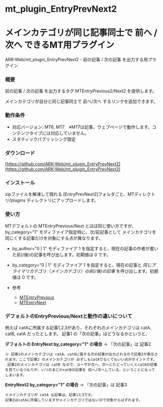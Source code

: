 # mt_plugin_EntryPrevNext2

メインカテゴリが同じ記事同士で 前へ / 次へ できるMT用プラグイン
====

ARK-Web/mt_plugin_EntryPrevNext2 - 前の記事 / 次の記事 を出力する用プラグイン

### 概要

前の記事 / 次の記事 を出力するタグ MTEntryPrevious2/Next2 を提供します。

メインカテゴリが自分と同じ記事同士で 前へ/次へ するリンクを追加できます。


### 動作条件

* 対応バージョン: MT6, MT7　※MT7は記事、ウェブページで動作します。コンテンツタイプには対応していません。
* スタティックパブリッシング限定

### ダウンロード

[https://github.com/ARK-Web/mt_plugin_EntryPrevNext2](https://github.com/ARK-Web/mt_plugin_EntryPrevNext2)

### インストール

zipファイルを解凍して現れる [EntryPrevNext2]フォルダごと、MTディレクトリ/plugins  ディレクトリにアップロードします。


### 使い方

MTデフォルトの MTEntryPrevious/Next とほぼ同じ使い方ですが、
by_category="1" モディファイア指定時に、次/前記事として メインカテゴリを同じくする記事だけを対象にする点が異なります。


* by_author="0 | 1" モディファイア
1 を指定すると、現在の記事の作者が書いた前(/後)の記事を呼び出します。初期値は 0 です。

* by_category="0 | 1" モディファイア
1 を指定すると、現在の記事と *同じプライマリカテゴリ（メインカテゴリ）の前(/後)の記事* を呼び出します。初期値は 0 です。

* 参考
  * [MTEntryPrevious](https://www.movabletype.jp/documentation/appendices/tags/entryprevious.html)
  * [MTEntryNext](https://www.movabletype.jp/documentation/appendices/tags/entrynext.html)


### デフォルトのEntryPrevious/Nextと動作の違いについて

例えば
catAに所属する記事1,2,3があり、それぞれのメインカテゴリは catA, catB, catA だったとします。
記事1 の「次の記事」はどうなるかというと、

**デフォルトの EntryNext  by_category="1" の場合** → 「次の記事」は 記事2

	※ 記事1のメインカテゴリは catA。catAに属する次の記事が出力されるので記事2が表示されます。ここで記事2 のメインカテゴリが 必ずしもcatAでなくてもいい点がポイントです。
	 記事2のメインカテゴリは catB なので、ユーザが次へ、次へとたどっていくとcatAの記事を見ているつもりが、いつのまにかcatBの記事を 前へ/次へしている、ということになってしまいます。

**EntryNext2 by_category="1" の場合** → 「次の記事」は 記事3

	※メインカテゴリが catA な記事は、記事1と3です。
	記事2はcatAに所属していますがメインカテゴリではないので対象からはずれます。
